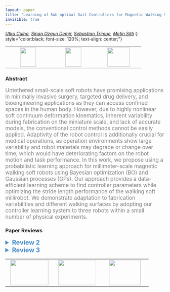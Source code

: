 ```yaml
---
layout: paper
title: "Learning of Sub-optimal Gait Controllers for Magnetic Walking Soft Millirobots"
invisible: true
---
```

*[Utku Culha](https://utkuculha.com/), [Sinan Ozgun Demir](https://pi.is.mpg.de/person/sinandemir), [Sebastian Trimpe](https://ics.is.mpg.de/person/strimpe), [Metin Sitti](https://pi.is.mpg.de/person/sitti)*
{: style="color:black; font-size: 120%; text-align: center;"}

<table width="30%"> <tr>
<td style="width: 20%; text-align: center;"><a href="http://www.roboticsproceedings.org/rss16/p070.pdf"><img src="{{ site.baseurl }}/images/paper_link.png"
width = "50"  height = "60"/> </a> </td>

<td style="width: 20%; text-align: center;"><a href="https://utkuculha.com/wp-content/uploads/2020/06/RSS_Supplementary_Video1.mp4,https://utkuculha.com/wp-content/uploads/2020/06/RSS_Supplementary_Video2.mp4,https://utkuculha.com/wp-content/uploads/2020/06/RSS_Supplementary_Video3.mp4"><img src="{{ site.baseurl }}/images/video_link.png"
width = "50"  height = "60"/> </a> </td>

<td style="width: 20%; text-align: center;"><a href="nan"><img src="{{ site.baseurl }}/images/pheedloop_link.png"
width = "70"  height = "60"/> </a> </td>

</tr></table>

### Abstract
<html><p style="color:gray; font-size: 120%; text-align: justified;">
Untethered small-scale soft robots have promising applications in minimally invasive surgery, targeted drug delivery, and bioengineering applications as they can access confined spaces in the human body. However, due to highly nonlinear soft continuum deformation kinematics, inherent variability during fabrication on the miniature scale, and lack of accurate models, the conventional control methods cannot be easily applied. Adaptivity of the robot control is additionally crucial for medical operations, as operation environments show large variability and robot materials may degrade or change over time, which would have deteriorating factors on the robot motion and task performance. In this work, we propose using a probabilistic learning approach for millimeter-scale magnetic walking soft robots using Bayesian optimization (BO) and Gaussian processes (GPs). Our approach provides a data-efficient learning scheme to find controller parameters while optimizing the stride length performance of the walking soft millirobot. We demonstrate adaptation to fabrication variabilities and different walking surfaces by adopting our controller learning system to three robots within a small number of physical experiments. 
</p></html>

### Paper Reviews
<details><summary style="font-size:20px; color:#438BCA"><b> Review 2</b></summary>
<p style="color:gray; font-size: 120%; text-align: justified; white-space: pre-line">
The work has an excellent motivation, meaningful problem statement and goal. The scope of the work is clear, and it is refreshing to read a paper which so clearly articulates what exactly is being studied (and what aspects of the work are not being claimed as novel). 
There is a clear need for this type of result in the micro-robotics community. This data-driven approach nicely complements the recent state of the art advances in microrobotic fabrication and control, which are primarily guided by physics-based models. This work studies whether a data-driven approach could yield a better controller for one particular gait of walking for a flexible magnetic sheet. The authors wisely choose to study the exact device already published in several works, which allows them to make fair comparisons in a meaningful and helpful way to the community. 
I think this type of approach should be adopted as an additional tool for the micro-robotics community, which (unlike most sub-fields in robotics) thus far mostly avoided the use of ML techniques for design and control. The authors have accurately captured the micro-robotics specific data collection challenge here, and so I see this work as being very valuable for the community. While a physics-based approach will likely continue to play a dominant role in micro-robotics research approach, publications such as this one will help the community evaluate the value of data-driven approaches.

The primary thesis of this work is that due to a large search space (four controller parameters over a continuum of values), it is not feasible to experimentally evaluate the entire search space to find the optimal control inputs. Logically, this motivates the use of Bayesian optimization. However, the paper does not explicitly test the thesis, which would require the authors to test a "brute force" search over the search space in a random or systematic manner (with the same 20x3=60 experiments). I presume that doing so would result in a poorer stride length than the BO method, but it would allow you to more directly claim the success of the method.

Comments on the paper:
A reader of this paper likely needs to be familiar with Bayesian optimization and Guassian process method to understand the paper fully because the methods are only explained briefly. Given that the most valuable target audience of this work may be the micro-roboticists who thus far have shied away from data-driven methods, those people may not have the background needed to read the paper. My suggestion for this paper to have maximum impact would be to include some additional basic descriptions of the algorithms used to "hold the hand" of the reader in section III. 
The primary result of the paper is not stated in the abstract.
The authors interchangeably use the terms millirobot and miniature robot. It might be clearer to choose one.
On page 3, it is stated that there are 203,520 possible parameter sets. This is an arbitrary number dependent on the step sizes, which are not stated. Can you make a more disciplined argument for a particular step size based on the expected sensitivity to each parameter in the observed data?
The results of Table 1 show that robot 2 gets a better stride length without the prior! This is counter to the claims made throughout the discussion section which claim that the prior always helps.
Figure 7: is the vertical axis the stride length, or the improvement in stride length?
The Conclusions section of the paper is summarizing and re-stating claims that are already made elsewhere. It does not add value to the paper and should be removed.

</p> </details>

<details><summary style="font-size:20px; color:#438BCA"><b> Review 3</b></summary>
<p style="color:gray; font-size: 120%; text-align: justified; white-space: pre-line">
## 1. General feel:
The authors adopt a method for manufacturing millimiter-scale "millirobots" that are activated using an external field, and then apply Bayesian Optimization to determine a suitable parameter set from a search space containing four free variables.

The motivation seems reasonable, namely to improve the locomotive efficiency of such a robot.

However, I question the approach and the results. Major comments:
1. Why Bayesian Optimization? There are numerous other possible algorithms for optimizing robot gaits, including "Intelligent Trial-and-Error" [1], genetic algorithms [2, 3], policy gradients [4], and many others throughout various areas of robotics.
2. Why is your data so noisy? The paper you are using as your benchmark (reference [27 of submission 1301], specifically the most-relevant section on walking P 49-54 of the supplementary information, but also for other gait classes) has much lower noise than e.g. your Fig. 4, 5, 7. 
- Related, you report many values as "X +/- Y" without stating the width of this confidence interval. Is that one SD? 95% CI? etc.
- Related, did you report the benchmarks' actual mean and variance, or are the reported "benchmarks" the values obtained on your hardware with their parameters (by assumption, you are referring to the parameters in Fig. S13 on Page 49 of the supplementary information of [27 of submission 1301])?
3. The data noise puts into further question the utility of the reported results.

Combining the points in item 2 and 3 above, it is unclear what p-values you use for drawing conclusions. Thus, even though you might actually have presented significant improvements and simply  have issues with your specific hardware manufacturing setup, it is unclear how others can benefit from and build upon these reported results.



## 2. Technical merit, etc.:
I'll reference the text as p[page in manuscript = PDF page -1].[lines]

p1 The claim "safe human, which are hard to achieve using conventional rigid materials" is misleading. Collision avoidance is a well-developed field, including quite impressive results even dating back to, for one of many examples, 2012 [5]
p1 "However, these controllers typically depend on the continuous sensing of symmetric body deformations and computationally heavy model solutions" ... what does this mean?
p1 The tasks mentioned in the end of the second paragraph are not unique to medical robotics.
"Soft mobile robots targeting medical applications have further constraints such as the dynamic task environment, complex deformation kinematics, fabrication-dependent performance variations, and actuation/sensing limitations, which require adaptive and data-efficient control methods [14]."
p2 How much does restricting alpha affect the results? This could be an interesting study: finding the marginal contribution of each parameter, and which ranges are useful.
p3 "In addition to the virtual infinite degrees of freedom inherited by the soft materials, the controller parameters existed in a continuous space, making an exhaustive manual search using physical experiments impractical." This is nonsense. Doing grid search or some guided binary search should reduce the number of experiments to a manageable number. This should be compared to the proposed GP method. Furthermore, design of experiments is a well-developed field, and might provide further insight. Not to mention other methods like PSO, gradient descent, etc., that could be adapted, in addition to the algorithms mentioned in my comments above (references [1,2,3,4]).
p3 "The magnetic soft millirobots in our paper do not have an inverse kinematic (see Fig. 2b) or dynamics model that would allow us to run a systematic numerical analysis to find the control parameters for the optimum stride length performance." While this is partially true, it is severely downplaying the extensive characterization, theoretical analysis (definitely incomplete, but still more than the authors of submission 1301 would make it seem) and data available in [27 of submission 1301].
p3 "Therefore, following the arguments in [27], α1 and α2 are limited to [10 - 50]° and [40 - 80]° respectively." What arguments? State briefly.
p3-4 Please explain what the primes ' and asterisks * mean when applied to your variables. I interpret ' as transpose, but subtracting \theta^' from \theta results in a dimension mismatch for a vector \theta and previously you say it is describing a 1-D case.
p4 "The center of the uniform magnetic field coincides with the center of the test environment and has a size of 40 mm3" Is it 40 mm edge length, or 40 mm3 total volume?
p4 If you colored the x'es with the same color scheme (maybe with a black outline), it might make it easier to interpret the error. Currently it is unclear how effective the regression is in this parameter plane.
p5 The experimental design seems unjustified/random. WHy 18 trials, then 38, then 17, then 50 for each treatment?
p6 Table 1 Are these variances plus minus 40, or variances *of the mean*? 0.4 seems lower than what your data suggest (e.g. Fig. 4,5)
p7 "Also, the kinematic models of the small-scale robots can be improved by utilizing the constant curvature (CC) approximations [10] and finite element analysis (FEA) methods [11]." What about the analytic solutions presented in [27 of submission 1301]?


[1] A. Cully, J. Clune, D. Tarapore, and J.-B. Mouret, “Robots that can adapt like animals,” Nature, vol. 521, no. 7553, pp. 503–507, May 2015, doi: 10.1038/nature14422.
[2]S. Kriegman, S. Walker, D. Shah, M. Levin, R. Kramer-Bottiglio, and J. Bongard, “Automated shapeshifting for function recovery in damaged robots,” in Robotics: Science and Systems, Freiburg im Breisgau, Germany, 2019.
[3]C. Paul, F. J. Valero-Cuevas, and H. Lipson, “Design and control of tensegrity robots for locomotion,” IEEE Transactions on Robotics, vol. 22, no. 5, pp. 944–957, Oct. 2006, doi: 10.1109/TRO.2006.878980.
[4]F. Sehnke, C. Osendorfer, T. Rückstieß, A. Graves, J. Peters, and J. Schmidhuber, “Parameter-exploring policy gradients,” Neural Networks, vol. 23, no. 4, pp. 551–559, May 2010, doi: 10.1016/j.neunet.2009.12.004.
[5]F. Flacco, T. Kröger, A. D. Luca, and O. Khatib, “A depth space approach to human-robot collision avoidance,” in 2012 IEEE International Conference on Robotics and Automation, 2012, pp. 338–345, doi: 10.1109/ICRA.2012.6225245.


## 3. Comments on Multimedia (Videos, etc.)
+ scale bar
+ consistent sizing and viewing angle
- lighting (video 1 is appropriate, Video 2 is darker, video 3 is very dark)
- None of the video speeds make sense, which diminishes the value of the multimedia.
    Video 1 has different speeds, and it is unclear why each speed was chosen. For example, why speed up the top row? It already appears jumpy, and speeding it up just makes it look more jumpy. For clarity, I recommend putting all gaits on the same 1x speed, since none of the speed adjustments appear justified.
    The difference in speed between video 1 and 2 is confusing to compare "optimal" with the others
    Video 2 should have all robots at the same speed in order for the comparison to be more meaningful.

    Same comment for Video 3. Why did you slow down the parameters which were optimized for the smooth surface? It seems if you're trying to compare the parameters that were optimized for smooth vs. rough, on the same rough surface... that you'd put both at the same speed.
</p> </details>

<table width="100%"><tr><td style="width: 30%; text-align: center;"><a href="{{ site.baseurl }}/program/papers/69"> <img src="{{ site.baseurl }}/images/previous_icon.png" width = "120"  height = "80"/> </a> </td>

<td style="width: 30%; text-align: center;"><a href="{{ site.baseurl }}/program/papers"> <img src="{{ site.baseurl }}/images/overview_icon.png" width = "120"  height = "80"/> </a> </td> 

<td style="width: 30%; text-align: center;"><a href="{{ site.baseurl }}/program/papers/71"> <img src="{{ site.baseurl }}/images/next_icon.png" width = "100"  height = "80"/> </a> </td> 

</tr></table>

